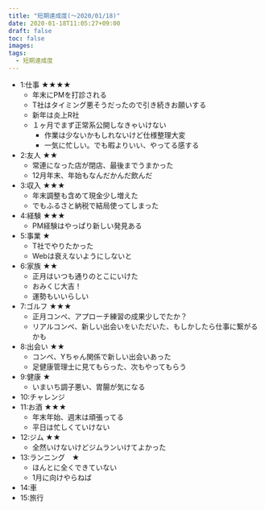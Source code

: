 ```yaml
---
title: "短期達成度(〜2020/01/18)"
date: 2020-01-18T11:05:27+09:00
draft: false
toc: false
images:
tags: 
  - 短期達成度
---
```


* 1:仕事 ★★★★
  * 年末にPMを打診される
  * T社はタイミング悪そうだったので引き続きお願いする
  * 新年は炎上R社
  * １ヶ月でまず正常系公開しなきゃいけない
    * 作業は少ないかもしれないけど仕様整理大変
    * 一気に忙しい。でも暇よりいい、やってる感する
* 2:友人 ★★
  * 常連になった店が閉店、最後までうまかった
  * 12月年末、年始もなんだかんだ飲んだ
* 3:収入 ★★★
  * 年末調整も含めて現金少し増えた
  * でもふるさと納税で結局使ってしまった
* 4:経験 ★★★
  * PM経験はやっぱり新しい発見ある
* 5:事業 ★
  * T社でやりたかった
  * Webは衰えないようにしないと
* 6:家族 ★★
  * 正月はいつも通りのとこにいけた
  * おみくじ大吉！
  * 運勢もいいらしい
* 7:ゴルフ ★★★
  * 正月コンペ、アプローチ練習の成果少しでたか？
  * リアルコンペ、新しい出会いをいただいた、もしかしたら仕事に繋がるかも
* 8:出会い ★★
  * コンペ、Yちゃん関係で新しい出会いあった
  * 足健康管理士に見てもらった、次もやってもらう
* 9:健康 ★
  * いまいち調子悪い、胃腸が気になる
* 10:チャレンジ
* 11:お酒 ★★★
  * 年末年始、週末は頑張ってる
  * 平日は忙しくていけない
* 12:ジム ★★
  * 全然いけないけどジムランいけてよかった
* 13:ランニング　★
  * ほんとに全くできていない
  * 1月に向けやらねば
* 14:車
* 15:旅行
